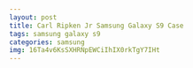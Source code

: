 ```yaml
---
layout: post
title: Carl Ripken Jr Samsung Galaxy S9 Case
tags: samsung galaxy s9
categories: samsung
img: 16Ta4v6KsSXHRNpEWCiIhIX0rkTgY7IHt
---
```

